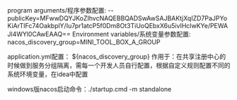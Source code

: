 program arguments/程序参数配置:
--publicKey=MFwwDQYJKoZIhvcNAQEBBQADSwAwSAJBAKtjXqIZD7PaJPYoKiArTIFc74OakbplY/Iu7pr1atcP5f0Dm8Ot3TiUoQEbxX6u5ivIHclwKYe/PEWAJl4WYl0CAwEAAQ==
Environment variables/系统变量参数配置:
nacos_discovery_group=MINI_TOOL_BOX_A_GROUP

application.yml配置：
${nacos_discovery_group} 作用于：在共享注册中心的时候做到服务分组隔离，需每一个开发人员自行配置，根据自定义规则配置不同的系统环境变量，在idea中配置

windows版nacos启动命令：./startup.cmd -m standalone